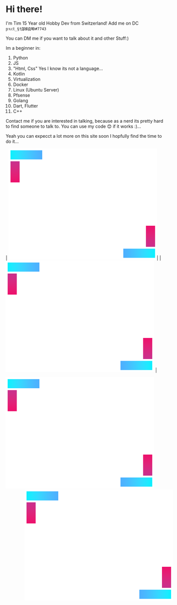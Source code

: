 # Hi there! 
I'm Tim 15 Year old Hobby Dev from Switzerland!
Add me on DC `𝕡𝕩𝕔𝕥_§†Д₪ÐДЯÐ#7743`

You can DM me if you want to talk about it and other Stuff:) 

Im a beginner in:
1. Python
2. JS
3. "Html, Css" Yes I know its not a language...
4. Kotlin
5. Virtualization
6. Docker 
7. Linux (Ubuntu Server)
8. Pfsense
9. Golang
10. Dart, Flutter
11. C++

Contact me if you are interested in talking, because as a nerd its pretty hard to find someone to talk to.
You can use my code 😊 if it works :)...

Yeah you can expecct a lot more on this site soon I hopfully find the time to do it...

| ![Test](https://github.com/tim2zg/tim2zg/raw/main/mini.png)|     | ![Test](https://github.com/tim2zg/tim2zg/raw/main/mini.png) |

<div>
       <img src="https://github.com/tim2zg/tim2zg/raw/main/mini.png"/>
       <img src="https://github.com/tim2zg/tim2zg/raw/main/mini.png" style="margin-left: 60px"/>
</div>

